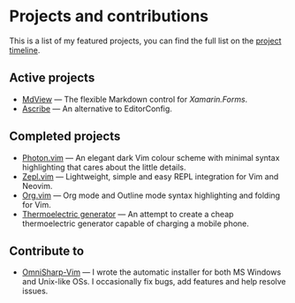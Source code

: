 <!-- METADATA
title: Projects
-->

# Projects and contributions

This is a list of my featured projects, you can find the full list on the
[project timeline](timeline).

## Active projects

- [MdView](https://github.com/axvr/MdView) — The flexible Markdown control for
  *Xamarin.Forms*.
- [Ascribe](ascribe) — An alternative to EditorConfig.

## Completed projects

- [Photon.vim](https://github.com/axvr/photon.vim) — An elegant dark Vim colour
  scheme with minimal syntax highlighting that cares about the little details.
- [Zepl.vim](https://github.com/axvr/zepl.vim) — Lightweight, simple and easy
  REPL integration for Vim and Neovim.
- [Org.vim](https://github.com/axvr/org.vim) — Org mode and Outline mode syntax
  highlighting and folding for Vim.
- [Thermoelectric generator](teg) — An attempt to create a cheap thermoelectric
  generator capable of charging a mobile phone.

## Contribute to

- [OmniSharp-Vim](https://github.com/OmniSharp/omnisharp-vim) — I wrote the
  automatic installer for both MS Windows and Unix-like OSs.  I occasionally
  fix bugs, add features and help resolve issues.
